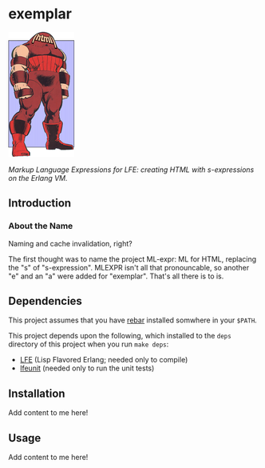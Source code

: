 # exemplar

<img src="resources/images/juggernaut-tiny.png"/><br/>

*Markup Language Expressions for LFE: creating HTML with s-expressions on the Erlang VM.*

## Introduction

### About the Name

Naming and cache invalidation, right?

The first thought was to name the project ML-expr: ML for HTML, replacing the
"s" of "s-expression". MLEXPR isn't all that pronouncable, so another "e" and
an "a" were added for "exemplar". That's all there is to is.

## Dependencies

This project assumes that you have [rebar](https://github.com/rebar/rebar)
installed somwhere in your ``$PATH``.

This project depends upon the following, which installed to the ``deps``
directory of this project when you run ``make deps``:

* [LFE](https://github.com/rvirding/lfe) (Lisp Flavored Erlang; needed only
  to compile)
* [lfeunit](https://github.com/lfe/lfeunit) (needed only to run the unit tests)

## Installation

Add content to me here!

## Usage

Add content to me here!
